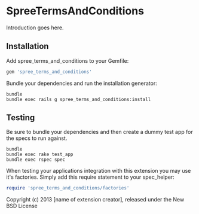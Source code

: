 SpreeTermsAndConditions
=======================

Introduction goes here.

Installation
------------

Add spree_terms_and_conditions to your Gemfile:

```ruby
gem 'spree_terms_and_conditions'
```

Bundle your dependencies and run the installation generator:

```shell
bundle
bundle exec rails g spree_terms_and_conditions:install
```

Testing
-------

Be sure to bundle your dependencies and then create a dummy test app for the specs to run against.

```shell
bundle
bundle exec rake test_app
bundle exec rspec spec
```

When testing your applications integration with this extension you may use it's factories.
Simply add this require statement to your spec_helper:

```ruby
require 'spree_terms_and_conditions/factories'
```

Copyright (c) 2013 [name of extension creator], released under the New BSD License

